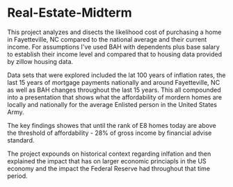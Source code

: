 # Real-Estate-Midterm
This project analyzes and disects the likelihood cost of purchasing a home in Fayetteville, NC compared to the national average and their current income. For assumptions I've used BAH with dependents plus base salary to establish their income level and compared that to housing data provided by zillow housing data.

Data sets that were explored included the lat 100 years of inflation rates, the last 15 years of mortgage payments nationally and around Fayetteville, NC as well as BAH changes throughout the last 15 years. This all compounded into a presentation that shows what the affordability of mordern homes are locally and nationally for the average Enlisted person in the United States Army.

The key findings showes that until the rank of E8 homes today are above the threshold of affordability - 28% of gross income by financial advise standard.

The project expounds on historical context regarding inlfation and then explained the impact that has on larger economic princiapls in the US economy and the impact the Federal Reserve had throughout that time period.

